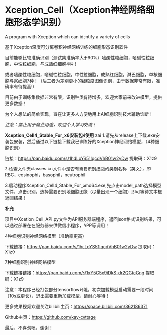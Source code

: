 # Xception_Cell（Xception神经网络细胞形态学识别）

A program with Xception which can identify a variety of cells


基于Xception深度可分离卷积神经网络训练的细胞形态识别软件


目前能够比较准确识别（测试集准确率大于90%）嗜酸性粒细胞，嗜碱性粒细胞，中性粒细胞，与成熟红细胞4种！


或者嗜酸性粒细胞，嗜碱性粒细胞，中性粒细胞，成熟红细胞，淋巴细胞，单核细胞与浆细胞7种！（后三者为差别更小的细粒度图像识别，由于数据非常有限，准确率有待提高!)



目前由于训练集数据非常有限，识别种类有待增多，欢迎大家前来改进模型，提供更多数据！


为个人想法的简单实现，旨在让更多人方便地用上AI细胞识别技术辅助诊断！


*注意：禁止用于商业用途，欢迎个人学习交流！*







**Xception_Cell4_Stable_For_x6安装包4使用**
zai
1.请先从release上下载.exe安装包安装，然后通过以下链接下载我已训练好的Xception神经网络模型，（4种细胞识别）


链接：https://pan.baidu.com/s/1hdLoYS51IqcdVhB01w2yDw 提取码：X1z9



2.检查文件夹classes.txt文件中是否有需要识别细胞的类别名称（英文），即RBC，eosinophi，basophil，neutrophil


3.启动程序Xception_Cell4_Stable_For_amd64.exe,先点击model_path选择模型文件，点击识别，选择需要识别地细胞图像（尽量出现一个细胞）即可等待文本框返回结果！


**补充**


项目中Xcetion_Cell_API.py文件为API服务器端程序，返回json格式识别结果，可以通过部署在在服务器来供微信小程序，APP等调用！


4种细胞识别神经网络模型（准确率更高）

下载链接：https://pan.baidu.com/s/1hdLoYS51IqcdVhB01w2yDw 提取码：X1z9


7种细胞识别神经网络模型

下载链接链接：https://pan.baidu.com/s/1xY5C5x9iDkS-dr2QGtcGng 提取码：X1z9


注意：本程序已经打包部分tensorflow环境，初次加载模型启动需要一段时间（10s或更长），退出需要重新加载模型，请耐心等待！


更多效果视频欢迎关注bilibili主页：https://space.bilibili.com/362186371


Github主页：https://github.com/kay-cottage




最后，不喜勿喷，谢谢！
